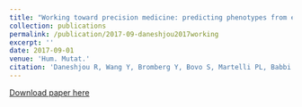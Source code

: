 ```yaml
---
title: "Working toward precision medicine: predicting phenotypes from exomes in the Critical Assessment of Genome Interpretation (CAGI) challenges"
collection: publications
permalink: /publication/2017-09-daneshjou2017working
excerpt: ''
date: 2017-09-01
venue: 'Hum. Mutat.'
citation: 'Daneshjou R, Wang Y, Bromberg Y, Bovo S, Martelli PL, Babbi G, ..., <b>Pejaver V</b>, ..., Altman R, Klein TE, Hoskins RA, Repo S, Brenner SE, Morgan AA (2017) Working toward precision medicine: predicting phenotypes from exomes in the Critical Assessment of Genome Interpretation (CAGI) challenges. <i>Hum. Mutat.</i> 38(9) 1182-1192.'
---
```

[Download paper here](http://vpejaver.github.io/files/2017-09-daneshjou2017working.pdf)

